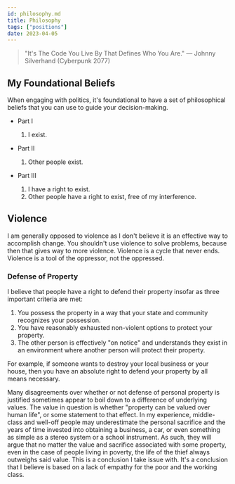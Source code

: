 ```yaml
---
id: philosophy.md
title: Philosophy
tags: ["positions"]
date: 2023-04-05
---
```


> "It's The Code You Live By That Defines Who You Are." — Johnny Silverhand (Cyberpunk 2077)

## My Foundational Beliefs

When engaging with politics, it's foundational to have a set of philosophical
beliefs that you can use to guide your decision-making.

- Part I

  1. I exist.

- Part II

  1. Other people exist.

- Part III
  1. I have a right to exist.
  2. Other people have a right to exist, free of my interference.

## Violence

I am generally opposed to violence as I don't believe it is an effective way to
accomplish change. You shouldn't use violence to solve problems, because then
that gives way to more violence. Violence is a cycle that never ends. Violence
is a tool of the oppressor, not the oppressed.

### Defense of Property

I believe that people have a right to defend their property insofar as three
important criteria are met:

1. You possess the property in a way that your state and community recognizes
   your possession.
2. You have reasonably exhausted non-violent options to protect your property.
3. The other person is effectively "on notice" and understands they exist in an
   environment where another person will protect their property.

For example, if someone wants to destroy your local business or your house, then
you have an absolute right to defend your property by all means necessary.

Many disagreements over whether or not defense of personal property is justified
sometimes appear to boil down to a difference of underlying values. The value in
question is whether "property can be valued over human life", or some statement
to that effect. In my experience, middle-class and well-off people may
underestimate the personal sacrifice and the years of time invested into
obtaining a business, a car, or even something as simple as a stereo system or a
school instrument. As such, they will argue that no matter the value and
sacrifice associated with some property, even in the case of people living in
poverty, the life of the thief always outweighs said value. This is a conclusion
I take issue with. It's a conclusion that I believe is based on a lack of
empathy for the poor and the working class.
